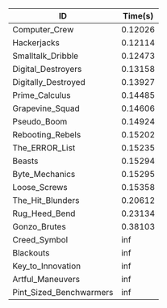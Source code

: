 |ID|Time(s)|
|-|-|
|Computer_Crew|0.12026|
|Hackerjacks|0.12114|
|Smalltalk_Dribble|0.12473|
|Digital_Destroyers|0.13158|
|Digitally_Destroyed|0.13927|
|Prime_Calculus|0.14485|
|Grapevine_Squad|0.14606|
|Pseudo_Boom|0.14924|
|Rebooting_Rebels|0.15202|
|The_ERROR_List|0.15235|
|Beasts|0.15294|
|Byte_Mechanics|0.15295|
|Loose_Screws|0.15358|
|The_Hit_Blunders|0.20612|
|Rug_Heed_Bend|0.23134|
|Gonzo_Brutes|0.38103|
|Creed_Symbol|inf|
|Blackouts|inf|
|Key_to_Innovation|inf|
|Artful_Maneuvers|inf|
|Pint_Sized_Benchwarmers|inf|
